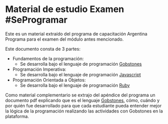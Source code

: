 # Material de estudio Examen #SeProgramar
Este es un material extraído del programa de capacitación Argentina Programa para el examen del módulo antes mencionado.

Este documento consta de 3 partes:
* Fundamentos de la programación:
    * Se desarrolla bajo el lenguaje de programación [Gobstones](./gobstones.html)
* Programación Imperativa:
    * Se desarrolla bajo el lenguaje de programación [Javascript](./javascript.html)
* Programación Orientada a Objetos:
    * Se desarrolla bajo el lenguaje de programación [Ruby](./ruby.html)

Como material complementario se extrajo del apéndice del programa un documento pdf explicando que es el lenguaje [Gobstones](http://www.gobstones.org/bibliografia/Libros/BasesConceptualesProg.pdf), cómo, cuándo y por quién fue desarrollado para que cada estudiante pueda entender mejor la lógica de la programación realizando las actividades con Gobstones en la plataforma. 
